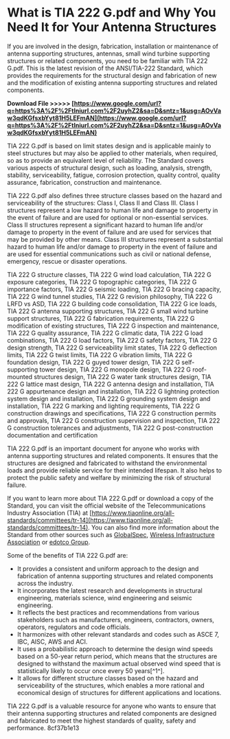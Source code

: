 
 
# What is TIA 222 G.pdf and Why You Need It for Your Antenna Structures
  
If you are involved in the design, fabrication, installation or maintenance of antenna supporting structures, antennas, small wind turbine supporting structures or related components, you need to be familiar with TIA 222 G.pdf. This is the latest revision of the ANSI/TIA-222 Standard, which provides the requirements for the structural design and fabrication of new and the modification of existing antenna supporting structures and related components.
 
**Download File &gt;&gt;&gt;&gt;&gt; [https://www.google.com/url?q=https%3A%2F%2Ftlniurl.com%2F2uyhZ2&sa=D&sntz=1&usg=AOvVaw3qdKGfsxbYyt81H5LEFmAN](https://www.google.com/url?q=https%3A%2F%2Ftlniurl.com%2F2uyhZ2&sa=D&sntz=1&usg=AOvVaw3qdKGfsxbYyt81H5LEFmAN)**


  
TIA 222 G.pdf is based on limit states design and is applicable mainly to steel structures but may also be applied to other materials, when required, so as to provide an equivalent level of reliability. The Standard covers various aspects of structural design, such as loading, analysis, strength, stability, serviceability, fatigue, corrosion protection, quality control, quality assurance, fabrication, construction and maintenance.
  
TIA 222 G.pdf also defines three structure classes based on the hazard and serviceability of the structures: Class I, Class II and Class III. Class I structures represent a low hazard to human life and damage to property in the event of failure and are used for optional or non-essential services. Class II structures represent a significant hazard to human life and/or damage to property in the event of failure and are used for services that may be provided by other means. Class III structures represent a substantial hazard to human life and/or damage to property in the event of failure and are used for essential communications such as civil or national defense, emergency, rescue or disaster operations.
 
TIA 222 G structure classes,  TIA 222 G wind load calculation,  TIA 222 G exposure categories,  TIA 222 G topographic categories,  TIA 222 G importance factors,  TIA 222 G seismic loading,  TIA 222 G bracing capacity,  TIA 222 G wind tunnel studies,  TIA 222 G revision philosophy,  TIA 222 G LRFD vs ASD,  TIA 222 G building code consolidation,  TIA 222 G ice loads,  TIA 222 G antenna supporting structures,  TIA 222 G small wind turbine support structures,  TIA 222 G fabrication requirements,  TIA 222 G modification of existing structures,  TIA 222 G inspection and maintenance,  TIA 222 G quality assurance,  TIA 222 G climatic data,  TIA 222 G load combinations,  TIA 222 G load factors,  TIA 222 G safety factors,  TIA 222 G design strength,  TIA 222 G serviceability limit states,  TIA 222 G deflection limits,  TIA 222 G twist limits,  TIA 222 G vibration limits,  TIA 222 G foundation design,  TIA 222 G guyed tower design,  TIA 222 G self-supporting tower design,  TIA 222 G monopole design,  TIA 222 G roof-mounted structures design,  TIA 222 G water tank structures design,  TIA 222 G lattice mast design,  TIA 222 G antenna design and installation,  TIA 222 G appurtenance design and installation,  TIA 222 G lightning protection system design and installation,  TIA 222 G grounding system design and installation,  TIA 222 G marking and lighting requirements,  TIA 222 G construction drawings and specifications,  TIA 222 G construction permits and approvals,  TIA 222 G construction supervision and inspection,  TIA 222 G construction tolerances and adjustments,  TIA 222 G post-construction documentation and certification
  
TIA 222 G.pdf is an important document for anyone who works with antenna supporting structures and related components. It ensures that the structures are designed and fabricated to withstand the environmental loads and provide reliable service for their intended lifespan. It also helps to protect the public safety and welfare by minimizing the risk of structural failure.
  
If you want to learn more about TIA 222 G.pdf or download a copy of the Standard, you can visit the official website of the Telecommunications Industry Association (TIA) at [https://www.tiaonline.org/all-standards/committees/tr-14](https://www.tiaonline.org/all-standards/committees/tr-14). You can also find more information about the Standard from other sources such as [GlobalSpec](https://standards.globalspec.com/std/14208197/TIA-222), [Wireless Infrastructure Association](https://wia.org/wp-content/uploads/White-Paper-Structure-Class-Updated-5-1-17.pdf) or [edotco Group](https://www.towerfortomorrow.edotcogroup.com/documents/Technical-Framework_29.12.19.pdf).

Some of the benefits of TIA 222 G.pdf are:
  
- It provides a consistent and uniform approach to the design and fabrication of antenna supporting structures and related components across the industry.
- It incorporates the latest research and developments in structural engineering, materials science, wind engineering and seismic engineering.
- It reflects the best practices and recommendations from various stakeholders such as manufacturers, engineers, contractors, owners, operators, regulators and code officials.
- It harmonizes with other relevant standards and codes such as ASCE 7, IBC, AISC, AWS and ACI.
- It uses a probabilistic approach to determine the design wind speeds based on a 50-year return period, which means that the structures are designed to withstand the maximum actual observed wind speed that is statistically likely to occur once every 50 years[^1^].
- It allows for different structure classes based on the hazard and serviceability of the structures, which enables a more rational and economical design of structures for different applications and locations.

TIA 222 G.pdf is a valuable resource for anyone who wants to ensure that their antenna supporting structures and related components are designed and fabricated to meet the highest standards of quality, safety and performance.
 8cf37b1e13
 

